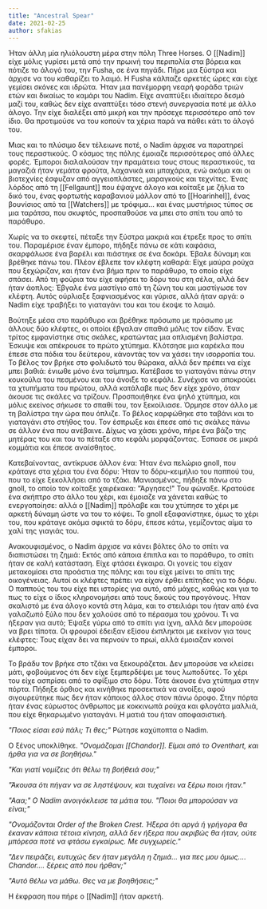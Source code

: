 ```yaml
---
title: "Ancestral Spear"
date: 2021-02-25
author: sfakias
---
```


Ήταν άλλη μία ηλιόλουστη μέρα στην πόλη Three Horses. Ο [[Nadim]] είχε μόλις γυρίσει μετά από την πρωινή του περιπολία στα βόρεια και πότιζε το άλογό του, την Fusha, σε ένα πηγάδι. Πήρε μια ξύστρα και άρχισε να του καθαρίζει το λαιμό. Η Fusha κάλπαζε αρκετές ώρες και είχε γεμίσει σκόνες και ιδρώτα. Ήταν μια πανέμορφη νεαρή φοράδα τριών ετών και δικαίως το καμάρι του Nadim. Είχε αναπτύξει ιδιαίτερο δεσμό μαζί του, καθώς δεν είχε αναπτύξει τόσο στενή συνεργασία ποτέ με άλλο άλογο. Την είχε διαλέξει από μικρή και την πρόσεχε περισσότερο από τον ίδιο. Θα προτιμούσε να του κοπούν τα χέρια παρά να πάθει κάτι το άλογό του.

Μιας και το πλύσιμο δεν τέλειωνε ποτέ, ο Nadim άρχισε να παρατηρεί τους περαστικούς. Ο κόσμος της πόλης έμοιαζε περισσότερος από άλλες φορές. Έμποροι διαλαλούσαν την πραμάτεια τους στους περαστικούς, τα μαγαζιά ήταν γεμάτα φρούτα, λαχανικά και μπαχάρια, ενώ ακόμα και οι βιοτεχνίες έσφυζαν από αγγειοπλάστες, μαραγκούς και τεχνίτες. Ένας λόρδος από τη [[Fellgaunt]] που έψαχνε άλογο και κοίταξε με ζήλια το δικό του, ένας φορτωτής καραβανιού μάλλον από το [[Hoarinhel]], ένας βουνίσιος από τα [[Watchers]] με τρόφιμα... και ένας μυστήριος τύπος σε μια ταράτσα, που σκυφτός, προσπαθούσε να μπει στο σπίτι του από το παράθυρο.

Χωρίς να το σκεφτεί, πέταξε την ξύστρα μακριά και έτρεξε προς το σπίτι του. Παραμέρισε έναν έμπορο, πήδηξε πάνω σε κάτι καφάσια, σκαρφάλωσε ένα βαρέλι και πιάστηκε σε ένα δοκάρι. Έβαλε δύναμη και βρέθηκε πάνω του. Πλέον έβλεπε τον κλέφτη καθαρά: Είχε μαύρα ρούχα που ξεχώριζαν, και ήταν ένα βήμα πριν το παράθυρο, το οποίο είχε σπάσει. Από τη φούρια του είχε αφήσει το δόρυ του στη σέλα, αλλά δεν ήταν άοπλος: Έβγαλε ένα μαστίγιο από τη ζώνη του και μαστίγωσε τον κλέφτη. Αυτός ούρλιαξε ξαφνιασμένος και γύρισε, αλλά ήταν αργά: o Nadim είχε τραβήξει το γιαταγάνι του και του έκοψε το λαιμό.

Βούτηξε μέσα στο παράθυρο και βρέθηκε πρόσωπο με πρόσωπο με άλλους δύο κλέφτες, οι οποίοι έβγαλαν σπαθιά μόλις τον είδαν. Ένας τρίτος εμφανίστηκε στις σκάλες, κρατώντας μια οπλισμένη βαλίστρα. Έσκυψε και απέκρουσε το πρώτο χτύπημα. Κλότσησε μια καρέκλα που έπεσε στα πόδια του δεύτερου, κάνοντάς τον να χάσει την ισορροπία του. Το βέλος τον βρήκε στο φολιδωτό του θώρακα, αλλά δεν πρέπει να είχε μπει βαθιά: ένιωθε μόνο ένα τσίμπημα. Κατέβασε το γιαταγάνι πάνω στην κουκούλα του πεσμένου και του άνοιξε το κεφάλι. Συνέχισε να αποκρούει τα χτυπήματα του πρώτου, αλλά κατάλαβε πως δεν είχε χρόνο, όταν άκουσε τις σκάλες να τρίζουν. Προσποιήθηκε ένα ψηλό χτύπημα, και μόλις εκείνος σήκωσε το σπαθί του, τον ξεκοίλιασε. Όρμησε στον άλλο με τη βαλίστρα την ώρα που όπλιζε. Το βέλος καρφώθηκε στο ταβάνι και το γιαταγάνι στο στήθος του. Τον έσπρωξε και έπεσε από τις σκάλες πάνω σε άλλον ένα που ανέβαινε. Δίχως να χάσει χρόνο, πήρε ένα βάζο της μητέρας του και του το πέταξε στο κεφάλι μορφάζοντας. Έσπασε σε μικρά κομμάτια και έπεσε αναίσθητος.

Κατεβαίνοντας, αντίκρυσε άλλον ένα: Ήταν ένα πελώριο gnoll, που κράταγε στα χέρια του ένα δόρυ: Ήταν το δόρυ-κειμήλιο του παππού του, που το είχε ξεκολλήσει από το τζάκι. Μανιασμένος, πήδηξε πάνω στο gnoll, το οποίο τον κοίταξε χαιρέκακα: "Άργησες!" Του φώναξε. Κρατούσε ένα σκήπτρο στο άλλο του χέρι, και έμοιαζε να χάνεται καθώς το ενεργοποίησε: αλλά ο [[Nadim]] πρόλαβε και του χτύπησε το χέρι με αρκετή δύναμη ώστε να του το κόψει. To gnoll εξαφανίστηκε, όμως το χέρι του, που κράταγε ακόμα σφικτά το δόρυ, έπεσε κάτω, γεμίζοντας αίμα το χαλί της γιαγιάς του.  

Ανακουφισμένος, ο Nadim άρχισε να κάνει βόλτες όλο το σπίτι να διαπιστώσει τη ζημιά: Εκτός από κάποια έπιπλα και το παράθυρο, το σπίτι ήταν σε καλή κατάσταση. Είχε φτάσει έγκαιρα. Οι γονείς του είχαν μετακομίσει στα προάστια της πόλης και του είχε μείνει το σπίτι της οικογένειας. Αυτοί οι κλέφτες πρέπει να είχαν έρθει επίτηδες για το δόρυ. O παππούς του του είχε πει ιστορίες για αυτό, από μάχες, καθώς και για το πως το είχε ο ίδιος κληρονομήσει από τους δικούς του προγόνους. Ήταν σκαλιστό με ένα άλογο κοντά στη λάμα, και το στειλιάρι του ήταν από ένα γαλαζωπό ξύλο που δεν χαλούσε από το πέρασμα του χρόνου. Τι να ήξεραν για αυτό; Έψαξε γύρω από το σπίτι για ίχνη, αλλά δεν μπορούσε να βρει τίποτα. Οι φρουροί έδειξαν εξίσου έκπληκτοι με εκείνον για τους κλέφτες: Τους είχαν δει να περνούν το πρωί, αλλά έμοιαζαν κοινοί έμποροι.  

Το βράδυ τον βρήκε στο τζάκι να ξεκουράζεται. Δεν μπορούσε να κλείσει μάτι, φοβούμενος ότι δεν είχε ξεμπερδέψει με τους λωποδύτες. Το χέρι του είχε ασπρίσει από το σφίξιμο στο δόρυ. Τότε άκουσε ένα χτύπημα στην πόρτα. Πήδηξε όρθιος και κινήθηκε προσεκτικά να ανοίξει, αφού σιγουρεύτηκε πως δεν ήταν κάποιος άλλος στον πάνω όροφο. Στην πόρτα ήταν ένας εύρωστος άνθρωπος με κοκκινωπά ρούχα και φλογάτα μαλλιά, που είχε θηκαρωμένο γιαταγάνι. Η ματιά του ήταν αποφασιστική.  

_"Ποιος είσαι εσύ πάλι; Τι θες;"_ Ρώτησε καχύποπτα ο Nadim.

O ξένος υποκλίθηκε. _"Ονομάζομαι [[Chandor]]. Είμαι από το Oventhart, και ήρθα για να σε βοηθήσω."_

_"Και γιατί νομίζεις ότι θέλω τη βοήθειά σου;"_

_"Άκουσα ότι πήγαν να σε ληστέψουν, και τυχαίνει να ξέρω ποιοι ήταν."_

_"Ααα;" O Nadim ανοιγόκλεισε τα μάτια του. "Ποιοι θα μπορούσαν να είναι;"_

_"Ονομάζονται Order of the Broken Crest. Ήξερα ότι αργά ή γρήγορα θα έκαναν κάποια τέτοια κίνηση, αλλά δεν ήξερα που ακριβώς θα ήταν, ούτε μπόρεσα ποτέ να φτάσω εγκαίρως. Με συγχωρείς."_

_"Δεν πειράζει, ευτυχώς δεν ήταν μεγάλη η ζημιά... για πες μου όμως.... Chandor.... ξέρεις από που ήρθαν;"_

_"Αυτό θέλω να μάθω. Θες να με βοηθήσεις;"_

Η έκφραση που πήρε ο [[Nadim]] ήταν αρκετή.

